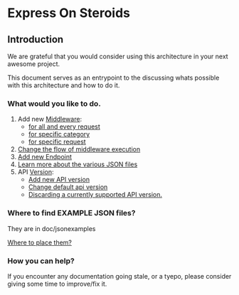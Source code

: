 # Express On Steroids
## Introduction
We are grateful that you would consider using this architecture in your next awesome project.

This document serves as an entrypoint to the discussing whats possible with this architecture and how to do it.

### What would you like to do.
1. Add new [Middleware](./customMiddlewaring.md):
    * [for all and every request](./customMiddlewaring.md#adding-a-middleware-for-all-and-every-request)
    * [for specific category](./customMiddlewaring.md#adding-a-middleware-for-all-and-every-request-to-a-specific-category-of-requests)
    * [for specific request](./customMiddlewaring.md#adding-a-middleware-for-a-specific-request)
2. [Change the flow of middleware execution](./customMiddlewaring.md#configuring-middleware)
3. [Add new Endpoint](./addNewEndpoint.md)
4. [Learn more about the various JSON files](./jsonFilesDoc.md)
5. API [Version](./apiVersioning.md):
    * [Add new API version](./apiVersioning.md#adding-new-api-version)
    * [Change default api version](./apiVersioning.md#changing-default-api-version)
    * [Discarding a currently supported API version.](./apiVersioning.md#discarding-a-currently-supported-api-version)

### Where to find EXAMPLE JSON files?
They are in doc/jsonexamples  

[Where to place them?](./jsonFilesDoc.md) 

### How you can help?
If you encounter any documentation going stale, or a tyepo, please consider giving some time to improve/fix it. 
